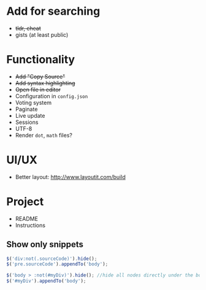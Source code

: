 # Add for searching
* ~~tldr, cheat~~
* gists (at least public)

# Functionality
* ~~Add "Copy Source"~~
* ~~Add syntax highlighting~~
* ~~Open file in editor~~
* Configuration in `config.json`
* Voting system
* Paginate
* Live update
* Sessions
* UTF-8
* Render `dot`, `math` files?

# UI/UX
* Better layout: http://www.layoutit.com/build

# Project

* README
* Instructions

## Show only snippets

```javascript
$('div:not(.sourceCode)').hide();
$('pre.sourceCode').appendTo('body');
```

```javascript
$('body > :not(#myDiv)').hide(); //hide all nodes directly under the body
$('#myDiv').appendTo('body');
```
